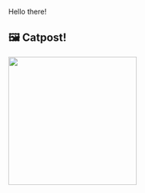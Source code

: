 Hello there!



## 🖼️ Catpost!

<sub>
    <img src="https://cdn2.thecatapi.com/images/KeMZp5daI.jpg" height="256">
</sub>

